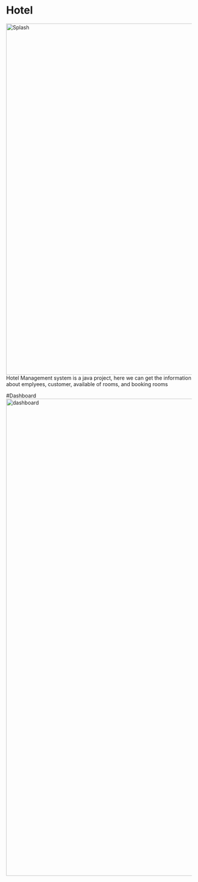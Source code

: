 # Hotel
<img width="952" alt="Splash" src="https://github.com/Nisarga-58/Hotel-Management-System/assets/118206188/534926c7-2b15-4eeb-bb1c-72ed72bb098a">
Hotel Management system is a java project, here we can get the information about emplyees, customer, available of rooms, and booking rooms

#Dashboard
<img width="1293" alt="dashboard" src="https://github.com/Nisarga-58/Hotel-Management-System/assets/118206188/03ac945f-e770-4e46-b0a5-447571ae114f">

